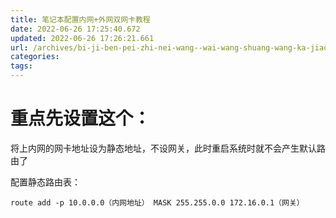 ```yaml
---
title: 笔记本配置内网+外网双网卡教程
date: 2022-06-26 17:25:40.672
updated: 2022-06-26 17:26:21.661
url: /archives/bi-ji-ben-pei-zhi-nei-wang--wai-wang-shuang-wang-ka-jiao-cheng
categories: 
tags: 
---
```


# 重点先设置这个：
将上内网的网卡地址设为静态地址，不设网关，此时重启系统时就不会产生默认路由了

配置静态路由表：
```
route add -p 10.0.0.0（内网地址） MASK 255.255.0.0 172.16.0.1（网关）
```
